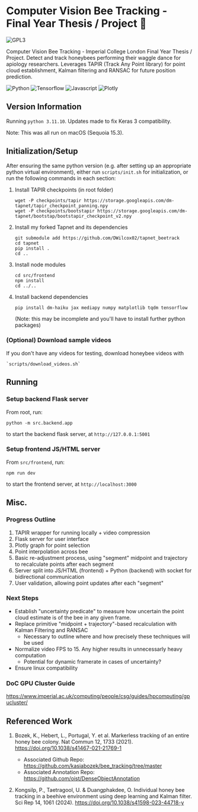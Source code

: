 # Computer Vision Bee Tracking - Final Year Thesis / Project :bee:
![GPL3]({https://img.shields.io/badge/GPL--3.0-red?style=for-the-badge})

Computer Vision Bee Tracking - Imperial College London Final Year Thesis / Project. Detect and track honeybees performing their waggle dance for apiology researchers. Leverages TAPIR (Track Any Point library) for point cloud establishment, Kalman filtering and RANSAC for future position prediction. 

![Python]({https://img.shields.io/badge/Python-FFD43B?style=for-the-badge&logo=python&logoColor=blue})
![Tensorflow]({https://img.shields.io/badge/TensorFlow-FF6F00?style=for-the-badge&logo=TensorFlow&logoColor=white})
![Javascript]({https://img.shields.io/badge/JavaScript-323330?style=for-the-badge&logo=javascript&logoColor=F7DF1E})
![Plotly]({https://img.shields.io/badge/Plotly-239120?style=for-the-badge&logo=plotly&logoColor=white})

## Version Information
Running `python 3.11.10`. Updates made to fix Keras 3 compatibility.

Note: This was all run on macOS (Sequoia 15.3).

## Initialization/Setup
After ensuring the same python version (e.g. after setting up an appropriate python virtual environment), either run `scripts/init.sh` for initialization, or run the 
following commands in each section:


1. Install TAPIR checkpoints (in root folder)
    ```
    wget -P checkpoints/tapir https://storage.googleapis.com/dm-tapnet/tapir_checkpoint_panning.npy
    wget -P checkpoints/bootstapir https://storage.googleapis.com/dm-tapnet/bootstap/bootstapir_checkpoint_v2.npy
    ```

3. Install my forked Tapnet and its dependencies
    ```
    git submodule add https://github.com/DWilcox02/tapnet_beetrack
    cd tapnet
    pip install .
    cd ..
    ```

4. Install node modules
    ```
    cd src/frontend
    npm install
    cd ../..
    ```

5. Install backend dependencies
    ```
    pip install dm-haiku jax mediapy numpy matplotlib tqdm tensorflow
    ```
    (Note: this may be incomplete and you'll have to install further python packages)

###   (Optional) Download sample videos 
If you don't have any videos for testing, download honeybee videos with
```
`scripts/download_videos.sh`
```

## Running
### Setup backend Flask server
From root, run:
```
python -m src.backend.app
```
to start the backend flask server, at `http://127.0.0.1:5001`

### Setup frontend JS/HTML server
From `src/frontend`, run:
```
npm run dev
```
to start the frontend server, at `http://localhost:3000`


## Misc.

### Progress Outline
1. TAPIR wrapper for running locally + video compression
2. Flask server for user interface
3. Plotly graph for point selection
4. Point interpolation across bee
5. Basic re-adjustment process, using "segment" midpoint and trajectory to recalculate points after each segment
6. Server split into JS/HTML (frontend) + Python (backend) with socket for bidirectional communication
7. User validation, allowing point updates after each "segment"

### Next Steps
- Establish "uncertainty predicate" to measure how uncertain the point cloud estimate is of the bee in any given frame.
- Replace primitive "midpoint + trajectory"-based recalculation with Kalman Filtering and RANSAC
    - Necessary to outline where and how precisely these techniques will be used
- Normalize video FPS to 15. Any higher results in unnecessarly heavy computation
    - Potential for dynamic framerate in cases of uncertainty?
- Ensure linux compatibility

### DoC GPU Cluster Guide
https://www.imperial.ac.uk/computing/people/csg/guides/hpcomputing/gpucluster/


## Referenced Work
1. Bozek, K., Hebert, L., Portugal, Y. et al. Markerless tracking of an entire honey bee colony. Nat Commun 12, 1733 (2021). https://doi.org/10.1038/s41467-021-21769-1
    
    - Associated Github Repo: https://github.com/kasiabozek/bee_tracking/tree/master
    - Associated Annotation Repo: https://github.com/oist/DenseObjectAnnotation


2. Kongsilp, P., Taetragool, U. & Duangphakdee, O. Individual honey bee tracking in a beehive environment using deep learning and Kalman filter. Sci Rep 14, 1061 (2024). https://doi.org/10.1038/s41598-023-44718-y


<!-- This project includes code licensed under GPL-3.0 from [Original Repository](https://github.com/username/repository). -->



<!-- 
1. Prompt user to draw skeleton around bee
2. Determine bounding box based on skeleton
3. (Determine relationship between skeleton and points)
4. (Apply point cloud based on bounding box)
4. Run video for X time slice
5. Calculate estimated skeleton position via RANSAC and Kalman Filtering -->
